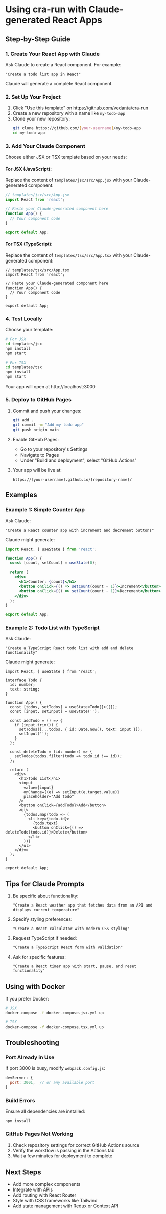 # Using cra-run with Claude-generated React Apps

## Step-by-Step Guide

### 1. Create Your React App with Claude

Ask Claude to create a React component. For example:
```
"Create a todo list app in React"
```

Claude will generate a complete React component.

### 2. Set Up Your Project

1. Click "Use this template" on https://github.com/vedanta/cra-run
2. Create a new repository with a name like `my-todo-app`
3. Clone your new repository:
   ```bash
   git clone https://github.com/[your-username]/my-todo-app
   cd my-todo-app
   ```

### 3. Add Your Claude Component

Choose either JSX or TSX template based on your needs:

#### For JSX (JavaScript):

Replace the content of `templates/jsx/src/App.jsx` with your Claude-generated component:

```jsx
// templates/jsx/src/App.jsx
import React from 'react';

// Paste your Claude-generated component here
function App() {
  // Your component code
}

export default App;
```

#### For TSX (TypeScript):

Replace the content of `templates/tsx/src/App.tsx` with your Claude-generated component:

```tsx
// templates/tsx/src/App.tsx
import React from 'react';

// Paste your Claude-generated component here
function App() {
  // Your component code
}

export default App;
```

### 4. Test Locally

Choose your template:

```bash
# For JSX
cd templates/jsx
npm install
npm start

# For TSX
cd templates/tsx
npm install
npm start
```

Your app will open at http://localhost:3000

### 5. Deploy to GitHub Pages

1. Commit and push your changes:
   ```bash
   git add .
   git commit -m "Add my todo app"
   git push origin main
   ```

2. Enable GitHub Pages:
   - Go to your repository's Settings
   - Navigate to Pages
   - Under "Build and deployment", select "GitHub Actions"

3. Your app will be live at:
   ```
   https://[your-username].github.io/[repository-name]/
   ```

## Examples

### Example 1: Simple Counter App

Ask Claude:
```
"Create a React counter app with increment and decrement buttons"
```

Claude might generate:
```jsx
import React, { useState } from 'react';

function App() {
  const [count, setCount] = useState(0);

  return (
    <div>
      <h1>Counter: {count}</h1>
      <button onClick={() => setCount(count + 1)}>Increment</button>
      <button onClick={() => setCount(count - 1)}>Decrement</button>
    </div>
  );
}

export default App;
```

### Example 2: Todo List with TypeScript

Ask Claude:
```
"Create a TypeScript React todo list with add and delete functionality"
```

Claude might generate:
```tsx
import React, { useState } from 'react';

interface Todo {
  id: number;
  text: string;
}

function App() {
  const [todos, setTodos] = useState<Todo[]>([]);
  const [input, setInput] = useState('');

  const addTodo = () => {
    if (input.trim()) {
      setTodos([...todos, { id: Date.now(), text: input }]);
      setInput('');
    }
  };

  const deleteTodo = (id: number) => {
    setTodos(todos.filter(todo => todo.id !== id));
  };

  return (
    <div>
      <h1>Todo List</h1>
      <input
        value={input}
        onChange={(e) => setInput(e.target.value)}
        placeholder="Add todo"
      />
      <button onClick={addTodo}>Add</button>
      <ul>
        {todos.map(todo => (
          <li key={todo.id}>
            {todo.text}
            <button onClick={() => deleteTodo(todo.id)}>Delete</button>
          </li>
        ))}
      </ul>
    </div>
  );
}

export default App;
```

## Tips for Claude Prompts

1. Be specific about functionality:
   ```
   "Create a React weather app that fetches data from an API and displays current temperature"
   ```

2. Specify styling preferences:
   ```
   "Create a React calculator with modern CSS styling"
   ```

3. Request TypeScript if needed:
   ```
   "Create a TypeScript React form with validation"
   ```

4. Ask for specific features:
   ```
   "Create a React timer app with start, pause, and reset functionality"
   ```

## Using with Docker

If you prefer Docker:

```bash
# JSX
docker-compose -f docker-compose.jsx.yml up

# TSX
docker-compose -f docker-compose.tsx.yml up
```

## Troubleshooting

### Port Already in Use
If port 3000 is busy, modify `webpack.config.js`:
```js
devServer: {
  port: 3001,  // or any available port
}
```

### Build Errors
Ensure all dependencies are installed:
```bash
npm install
```

### GitHub Pages Not Working
1. Check repository settings for correct GitHub Actions source
2. Verify the workflow is passing in the Actions tab
3. Wait a few minutes for deployment to complete

## Next Steps

- Add more complex components
- Integrate with APIs
- Add routing with React Router
- Style with CSS frameworks like Tailwind
- Add state management with Redux or Context API
